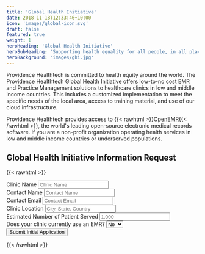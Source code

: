 ```yaml
---
title: 'Global Health Initiative'
date: 2018-11-18T12:33:46+10:00
icon: 'images/global-icon.svg'
draft: false
featured: true
weight: 1
heroHeading: 'Global Health Initiative'
heroSubHeading: 'Supporting health equality for all people, in all places.'
heroBackground: 'images/ghi.jpg'
---
```


Providence Healthtech is committed to health equity around the world. The Providence Healthtech Global Health Initiative offers low-to-no cost EMR and Practice Management solutions to healthcare clinics in low and middle income countries. This includes a customized implementation to meet the specific needs of the local area, access to training material, and use of our cloud infrastructure.

Providence Healthtech provides access to {{< rawhtml >}}<a href="https://open-emr.org" target="_blank">OpenEMR</a>{{< /rawhtml >}}, the world's leading open-source electronic medical records software. If you are a non-profit organization operating health services in low and middle income countries or underserved populations.

## Global Health Initiative Information Request

{{< rawhtml >}}
<form action="https://formspree.io/f/mayvndya" method="POST" class="form">
<div class="mb-3 col-12 col-md-6">
    <label for="clinic_name" class="form-label">Clinic Name</label>
    <input type="text" class="form-control" id="clinic_name" name="clinic_name" placeholder="Clinic Name">
</div>
<div class="mb-3 col-12 col-md-6">
    <label for="contact_name" class="form-label">Contact Name</label>
    <input type="text" class="form-control" id="contact_name" name="contact_name" placeholder="Contact Name">
</div>
<div class="mb-3 col-12 col-md-6">
    <label for="contact_email" class="form-label">Contact Email</label>
    <input type="email" class="form-control" id="contact_email" name="contact_email" placeholder="Contact Email">
</div>
<div class="mb-3 col-12 col-md-6">
    <label for="clinic_location" class="form-label">Clinic Location</label>
    <input type="text" class="form-control" id="clinic_location" name="clinic_location" placeholder="City, State, Country">
</div>
<div class="mb-3 col-12 col-md-6">
    <label for="num_patients" class="form-label">Estimated Number of Patient Served</label>
    <input type="number" class="form-control" id="num_patients" name="num_patients" placeholder="1,000">
</div>
<div class="mb-3 col-12 col-md-6">
    <label for="current_emr" class="form-label">Does your clinic currently use an EMR?</label>
    <select class="form-control" name="current_emr" id="current_emr">
        <option value="no" selected>No</option>
        <option value="yes">Yes</option>
    </select>
</div>
<div class="mb-3 col-12 col-md-6">
    <button type="submit" class="btn btn-primary btn-outline-primary btn-block">Submit Initial Application</button>
</div>
</form>
{{< /rawhtml >}}
